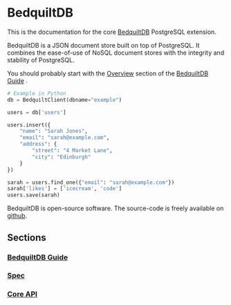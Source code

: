 # BedquiltDB


This is the documentation for the core [BedquiltDB](http://bedquiltdb.github.io)
PostgreSQL extension.

BedquiltDB is a JSON document store built on top of PostgreSQL. It combines the
ease-of-use of NoSQL document stores with the integrity and stability of PostgreSQL.

You should probably start with the [Overview](guide/overview.md)
section of the [BedquiltDB Guide](guide/index.md) .

```python
# Example in Python
db = BedquiltClient(dbname="example")

users = db['users']

users.insert({
    "name": "Sarah Jones",
    "email": "sarah@example.com",
    "address": {
        "street": "4 Market Lane",
        "city": "Edinburgh"
    }
})

sarah = users.find_one({"email": "sarah@example.com"})
sarah['likes'] = ['icecream', 'code']
users.save(sarah)
```

BedquiltDB is open-source software. The source-code is freely available
on [github](https://github.com/BedquiltDB).

## Sections

### [BedquiltDB Guide](guide/index.md)

### [Spec](spec.md)

### [Core API](api_docs.md)
